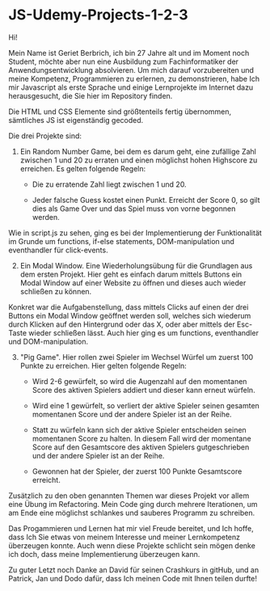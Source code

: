 # JS-Udemy-Projects-1-2-3

Hi!

Mein Name ist Geriet Berbrich, ich bin 27 Jahre alt und im Moment noch Student, möchte aber nun eine Ausbildung zum Fachinformatiker der Anwendungsentwicklung absolvieren. Um mich darauf vorzubereiten und meine Kompetenz, Programmieren zu erlernen, zu demonstrieren, habe Ich mir Javascript als erste Sprache und einige Lernprojekte im Internet dazu herausgesucht, die Sie hier im Repository finden.

Die HTML und CSS Elemente sind größtenteils fertig übernommen, sämtliches JS ist eigenständig gecoded.

Die drei Projekte sind:

1. Ein Random Number Game, bei dem es darum geht, eine zufällige Zahl zwischen 1 und 20 zu erraten und einen möglichst hohen Highscore zu erreichen. Es gelten folgende Regeln:

   - Die zu erratende Zahl liegt zwischen 1 und 20.

   - Jeder falsche Guess kostet einen Punkt. Erreicht der Score 0, so gilt dies als Game Over und das Spiel muss von vorne begonnen werden.

Wie in script.js zu sehen, ging es bei der Implementierung der Funktionalität im Grunde um functions, if-else statements, DOM-manipulation und eventhandler für click-events.

2. Ein Modal Window. Eine Wiederholungsübung für die Grundlagen aus dem ersten Projekt. Hier geht es einfach darum mittels Buttons ein Modal Window auf einer Website zu öffnen und dieses auch wieder schließen zu können.

Konkret war die Aufgabenstellung, dass mittels Clicks auf einen der drei Buttons ein Modal Window geöffnet werden soll, welches sich wiederum durch Klicken auf den Hintergrund oder das X, oder aber mittels der Esc-Taste wieder schließen lässt. Auch hier ging es um functions, eventhandler und DOM-manipulation.

3. "Pig Game". Hier rollen zwei Spieler im Wechsel Würfel um zuerst 100 Punkte zu erreichen. Hier gelten folgende Regeln:

   - Wird 2-6 gewürfelt, so wird die Augenzahl auf den momentanen Score des aktiven Spielers addiert und dieser kann erneut würfeln.

   - Wird eine 1 gewürfelt, so verliert der aktive Spieler seinen gesamten momentanen Score und der andere Spieler ist an der Reihe.

   - Statt zu würfeln kann sich der aktive Spieler entscheiden seinen momentanen Score zu halten. In diesem Fall wird der momentane Score auf den Gesamtscore des aktiven Spielers gutgeschrieben und der andere Spieler ist an der Reihe.

   - Gewonnen hat der Spieler, der zuerst 100 Punkte Gesamtscore erreicht.

Zusätzlich zu den oben genannten Themen war dieses Projekt vor allem eine Übung im Refactoring. Mein Code ging durch mehrere Iterationen, um am Ende eine möglichst schlankes und sauberes Programm zu schreiben.

Das Progammieren und Lernen hat mir viel Freude bereitet, und Ich hoffe, dass Ich Sie etwas von meinem Interesse und meiner Lernkompetenz überzeugen konnte. Auch wenn diese Projekte schlicht sein mögen denke ich doch, dass meine Implementierung überzeugen kann.

Zu guter Letzt noch Danke an David für seinen Crashkurs in gitHub, und an Patrick, Jan und Dodo dafür, dass Ich meinen Code mit Ihnen teilen durfte!
